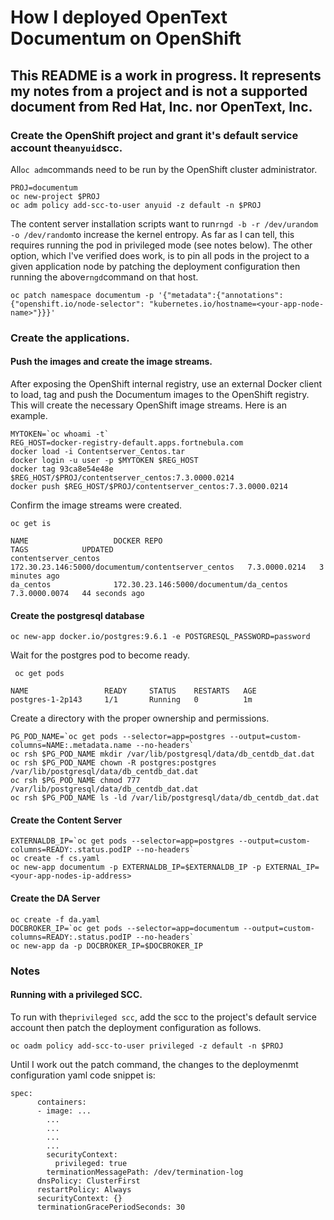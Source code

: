 # How I deployed OpenText Documentum on OpenShift 

## This README is a work in progress. It represents my notes from a project and is not a supported document from Red Hat, Inc. nor OpenText, Inc.

### Create the OpenShift project and grant it's default service account the```anyuid```scc.

All```oc adm```commands need to be run by the OpenShift cluster administrator.

```
PROJ=documentum
oc new-project $PROJ
oc adm policy add-scc-to-user anyuid -z default -n $PROJ
```

The content server installation scripts want to run```rngd -b -r /dev/urandom -o /dev/random```to increase the kernel entropy. As far as I
can tell, this requires running the pod in privileged mode (see notes below). The other option, which I've verified does work, is to pin all 
pods in the project to a given application node by patching the deployment configuration then running the above```rngd```command on that host.

```
oc patch namespace documentum -p '{"metadata":{"annotations":{"openshift.io/node-selector": "kubernetes.io/hostname=<your-app-node-name>"}}}'
```

### Create the applications.

#### Push the images and create the image streams.

After exposing the OpenShift internal registry, use an external Docker client to load, tag 
and push the Documentum images to the OpenShift registry. This will create the necessary 
OpenShift image streams. Here is an example.

```
MYTOKEN=`oc whoami -t`
REG_HOST=docker-registry-default.apps.fortnebula.com
docker load -i Contentserver_Centos.tar
docker login -u user -p $MYTOKEN $REG_HOST
docker tag 93ca8e54e48e $REG_HOST/$PROJ/contentserver_centos:7.3.0000.0214
docker push $REG_HOST/$PROJ/contentserver_centos:7.3.0000.0214
```


Confirm the image streams were created.

```oc get is```
```
NAME                   DOCKER REPO                                       TAGS            UPDATED
contentserver_centos   172.30.23.146:5000/documentum/contentserver_centos   7.3.0000.0214   3 minutes ago
da_centos              172.30.23.146:5000/documentum/da_centos              7.3.0000.0074   44 seconds ago
```

#### Create the postgresql database

```oc new-app docker.io/postgres:9.6.1 -e POSTGRESQL_PASSWORD=password```

Wait for the postgres pod to become ready.

``` oc get pods```
```
NAME                 READY     STATUS    RESTARTS   AGE
postgres-1-2p143     1/1       Running   0          1m
```

Create a directory with the proper ownership and permissions.

```
PG_POD_NAME=`oc get pods --selector=app=postgres --output=custom-columns=NAME:.metadata.name --no-headers`
oc rsh $PG_POD_NAME mkdir /var/lib/postgresql/data/db_centdb_dat.dat
oc rsh $PG_POD_NAME chown -R postgres:postgres /var/lib/postgresql/data/db_centdb_dat.dat
oc rsh $PG_POD_NAME chmod 777 /var/lib/postgresql/data/db_centdb_dat.dat
oc rsh $PG_POD_NAME ls -ld /var/lib/postgresql/data/db_centdb_dat.dat
```
#### Create the Content Server

```
EXTERNALDB_IP=`oc get pods --selector=app=postgres --output=custom-columns=READY:.status.podIP --no-headers`
oc create -f cs.yaml
oc new-app documentum -p EXTERNALDB_IP=$EXTERNALDB_IP -p EXTERNAL_IP=<your-app-nodes-ip-address>
```

#### Create the DA Server

```
oc create -f da.yaml
DOCBROKER_IP=`oc get pods --selector=app=documentum --output=custom-columns=READY:.status.podIP --no-headers`
oc new-app da -p DOCBROKER_IP=$DOCBROKER_IP
```

### Notes

#### Running with a privileged SCC.

To run with the```privileged scc```, add the scc to the project's default service account then patch the deployment configuration as follows. 


```oc oadm policy add-scc-to-user privileged -z default -n $PROJ```

Until I work out the patch command, the changes to the deploymenmt configuration yaml code snippet is:

```
spec:
      containers:
      - image: ...
        ...
        ...
        ...
        ...
        securityContext:
          privileged: true
        terminationMessagePath: /dev/termination-log
      dnsPolicy: ClusterFirst
      restartPolicy: Always
      securityContext: {}
      terminationGracePeriodSeconds: 30
```

